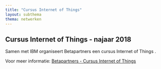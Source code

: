 ```yaml
---
title: "Cursus Internet of Things"
layout: subthema
thema: netwerken
---
```


## Cursus Internet of Things - najaar 2018

Samen met IBM organiseert Betapartners een cursus Internet of Things <span class="fas fa-igloo"></span>.

Voor meer informatie: [Betapartners - Cursus Internet of Things](https://www.itsacademy.nl/cursus_internet_of_things/) <i class="fab fa-github"></i>
